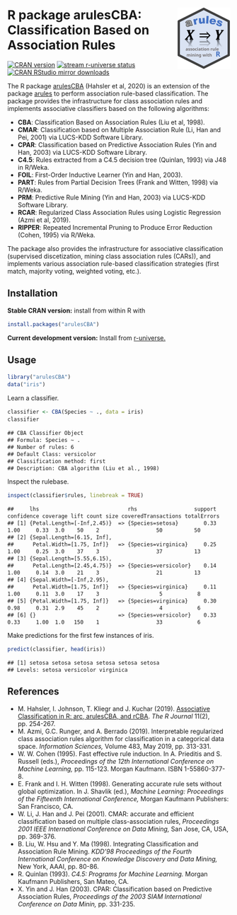 
# <img src='man/figures/logo.svg' align="right" height="139" /> R package arulesCBA: Classification Based on Association Rules

[![CRAN
version](http://www.r-pkg.org/badges/version/arulesCBA)](https://CRAN.R-project.org/package=arulesCBA)
[![stream r-universe
status](https://mhahsler.r-universe.dev/badges/arulesCBA)](https://mhahsler.r-universe.dev/ui#package:arulesCBA)
[![CRAN RStudio mirror
downloads](http://cranlogs.r-pkg.org/badges/grand-total/arulesCBA)](https://CRAN.R-project.org/package=arulesCBA)

The R package [arulesCBA](https://cran.r-project.org/package=arulesCBA)
(Hahsler et al, 2020) is an extension of the package
[arules](https://cran.r-project.org/package=arules) to perform
association rule-based classification. The package provides the
infrastructure for class association rules and implements associative
classifiers based on the following algorithms:

-   **CBA**: Classification Based on Association Rules (Liu et al,
    1998).
-   **CMAR**: Classification based on Multiple Association Rule (Li, Han
    and Pei, 2001) via LUCS-KDD Software Library.
-   **CPAR**: Classification based on Predictive Association Rules (Yin
    and Han, 2003) via LUCS-KDD Software Library.
-   **C4.5**: Rules extracted from a C4.5 decision tree (Quinlan, 1993)
    via J48 in R/Weka.
-   **FOIL**: First-Order Inductive Learner (Yin and Han, 2003).
-   **PART**: Rules from Partial Decision Trees (Frank and Witten, 1998)
    via R/Weka.
-   **PRM**: Predictive Rule Mining (Yin and Han, 2003) via LUCS-KDD
    Software Library.
-   **RCAR**: Regularized Class Association Rules using Logistic
    Regression (Azmi et al, 2019).
-   **RIPPER**: Repeated Incremental Pruning to Produce Error Reduction
    (Cohen, 1995) via R/Weka.

The package also provides the infrastructure for associative
classification (supervised discetization, mining class association rules
(CARs)), and implements various association rule-based classification
strategies (first match, majority voting, weighted voting, etc.).

## Installation

**Stable CRAN version:** install from within R with

``` r
install.packages("arulesCBA")
```

**Current development version:** Install from
[r-universe.](https://mhahsler.r-universe.dev/ui#package:arulesCBA)

## Usage

``` r
library("arulesCBA")
data("iris")
```

Learn a classifier.

``` r
classifier <- CBA(Species ~ ., data = iris)
classifier
```

    ## CBA Classifier Object
    ## Formula: Species ~ .
    ## Number of rules: 6
    ## Default Class: versicolor
    ## Classification method: first  
    ## Description: CBA algorithm (Liu et al., 1998)

Inspect the rulebase.

``` r
inspect(classifier$rules, linebreak = TRUE)
```

    ##     lhs                            rhs                  support confidence coverage lift count size coveredTransactions totalErrors
    ## [1] {Petal.Length=[-Inf,2.45)}  => {Species=setosa}        0.33       1.00     0.33  3.0    50    2                  50          50
    ## [2] {Sepal.Length=[6.15, Inf],                                                                                                     
    ##      Petal.Width=[1.75, Inf]}   => {Species=virginica}     0.25       1.00     0.25  3.0    37    3                  37          13
    ## [3] {Sepal.Length=[5.55,6.15),                                                                                                     
    ##      Petal.Length=[2.45,4.75)}  => {Species=versicolor}    0.14       1.00     0.14  3.0    21    3                  21          13
    ## [4] {Sepal.Width=[-Inf,2.95),                                                                                                      
    ##      Petal.Width=[1.75, Inf]}   => {Species=virginica}     0.11       1.00     0.11  3.0    17    3                   5           8
    ## [5] {Petal.Width=[1.75, Inf]}   => {Species=virginica}     0.30       0.98     0.31  2.9    45    2                   4           6
    ## [6] {}                          => {Species=versicolor}    0.33       0.33     1.00  1.0   150    1                  33           6

Make predictions for the first few instances of iris.

``` r
predict(classifier, head(iris))
```

    ## [1] setosa setosa setosa setosa setosa setosa
    ## Levels: setosa versicolor virginica

## References

-   M. Hahsler, I. Johnson, T. Kliegr and J. Kuchar (2019). [Associative
    Classification in R: arc, arulesCBA, and
    rCBA](https://journal.r-project.org/archive/2019/RJ-2019-048/). *The
    R Journal* 11(2), pp. 254-267.
-   M. Azmi, G.C. Runger, and A. Berrado (2019). Interpretable
    regularized class association rules algorithm for classification in
    a categorical data space. *Information Sciences,* Volume 483, May
    2019, pp. 313-331.
-   W. W. Cohen (1995). Fast effective rule induction. In A. Prieditis
    and S. Russell (eds.), *Proceedings of the 12th International
    Conference on Machine Learning,* pp. 115-123. Morgan Kaufmann. ISBN
    1-55860-377-8.
-   E. Frank and I. H. Witten (1998). Generating accurate rule sets
    without global optimization. In J. Shavlik (ed.), *Machine Learning:
    Proceedings of the Fifteenth International Conference,* Morgan
    Kaufmann Publishers: San Francisco, CA.
-   W. Li, J. Han and J. Pei (2001). CMAR: accurate and efficient
    classification based on multiple class-association rules,
    *Proceedings 2001 IEEE International Conference on Data Mining,* San
    Jose, CA, USA, pp. 369-376.
-   B. Liu, W. Hsu and Y. Ma (1998). Integrating Classification and
    Association Rule Mining. *KDD’98 Proceedings of the Fourth
    International Conference on Knowledge Discovery and Data Mining,*
    New York, AAAI, pp. 80-86.
-   R. Quinlan (1993). *C4.5: Programs for Machine Learning.* Morgan
    Kaufmann Publishers, San Mateo, CA.
-   X. Yin and J. Han (2003). CPAR: Classification based on Predictive
    Association Rules, *Proceedings of the 2003 SIAM International
    Conference on Data Minin,* pp. 331-235.
